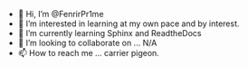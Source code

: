 - 👋 Hi, I’m @FenrirPr1me
- 👀 I’m interested in learning at my own pace and by interest.
- 🌱 I’m currently learning Sphinx and ReadtheDocs
- 💞️ I’m looking to collaborate on ... N/A
- 📫 How to reach me ... carrier pigeon.

<!---
FenrirPr1me/FenrirPr1me is a ✨ special ✨ repository because its `README.md` (this file) appears on your GitHub profile.
You can click the Preview link to take a look at your changes.
--->
